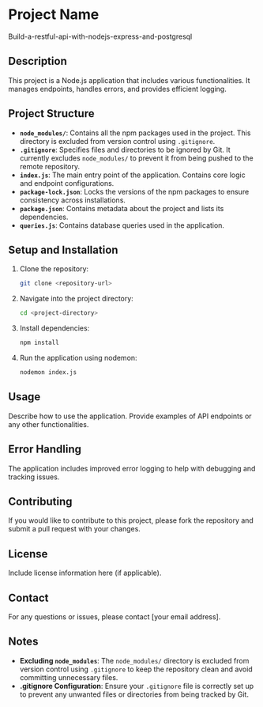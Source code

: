 # Project Name
Build-a-restful-api-with-nodejs-express-and-postgresql

## Description

This project is a Node.js application that includes various functionalities. It manages endpoints, handles errors, and provides efficient logging. 

## Project Structure

- **`node_modules/`**: Contains all the npm packages used in the project. This directory is excluded from version control using `.gitignore`.
- **`.gitignore`**: Specifies files and directories to be ignored by Git. It currently excludes `node_modules/` to prevent it from being pushed to the remote repository.
- **`index.js`**: The main entry point of the application. Contains core logic and endpoint configurations.
- **`package-lock.json`**: Locks the versions of the npm packages to ensure consistency across installations.
- **`package.json`**: Contains metadata about the project and lists its dependencies.
- **`queries.js`**: Contains database queries used in the application.

## Setup and Installation

1. Clone the repository:
    ```bash
    git clone <repository-url>
    ```

2. Navigate into the project directory:
    ```bash
    cd <project-directory>
    ```

3. Install dependencies:
    ```bash
    npm install
    ```

4. Run the application using nodemon:
    ```bash
    nodemon index.js
    ```

## Usage

Describe how to use the application. Provide examples of API endpoints or any other functionalities.

## Error Handling

The application includes improved error logging to help with debugging and tracking issues.

## Contributing

If you would like to contribute to this project, please fork the repository and submit a pull request with your changes.

## License

Include license information here (if applicable).

## Contact

For any questions or issues, please contact [your email address].

## Notes

- **Excluding `node_modules`**: The `node_modules/` directory is excluded from version control using `.gitignore` to keep the repository clean and avoid committing unnecessary files.
- **.gitignore Configuration**: Ensure your `.gitignore` file is correctly set up to prevent any unwanted files or directories from being tracked by Git.
